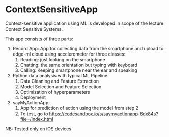 # ContextSensitiveApp
Context-sensitive application using ML is developed in scope of the lecture Context Sensitive Systems.

This app consists of three parts:
1. Record App: App for collecting data from the smartphone and upload to edge-ml cloud using accelerometer for three classes:
   1. Reading: just looking on the smartphone
   2. Chatting: the same orientation but typing with keyboard
   3. Calling: Keeping smartphone near the ear and speaking
2. Python data analysis with typical ML Pipeline:
   1. Data Cleaning and Feature Extraction
   2. Model Selection and Feature Selection
   3. Optimization of hyperparameters
   4. Deployment
3. sayMyActionApp: 
   1. App for prediction of action using the model from step 2
   2. To test, go to https://codesandbox.io/s/saymyactionapp-6dx84s?file=/index.html

NB: Tested only on iOS devices